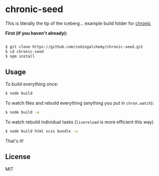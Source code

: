 # chronic-seed

This is literally the tip of the iceberg... example build folder for [chronic](https://github.com/codingalchemy/chronic)

**First (if you haven't already):**

```bash

$ git clone https://github.com/codingalchemy/chronic-seed.git
$ cd chronic-seed
$ npm install 
```

## Usage

To build everything once: 
```bash
$ node build
```

To watch files and rebuild everything (anything you put in `chron.watch`): 
```bash
$ node build -w
```

To watch rebuild individual tasks (`livereload` is more efficient this way)

```bash
$ node build html scss bundle -w
```

That's it! 

## License

MIT


